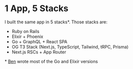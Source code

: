 # 1 App, 5 Stacks

I built the same app in 5 stacks\*. Those stacks are:

- Ruby on Rails
- Elixir + Phoenix
- Go + GraphQL + React SPA
- OG T3 Stack (Next.js, TypeScript, Tailwind, tRPC, Prisma)
- Next.js RSCs + App Router

\* [Ben](youtube.com/@bmdavis419/) wrote most of the Go and Elixir versions
